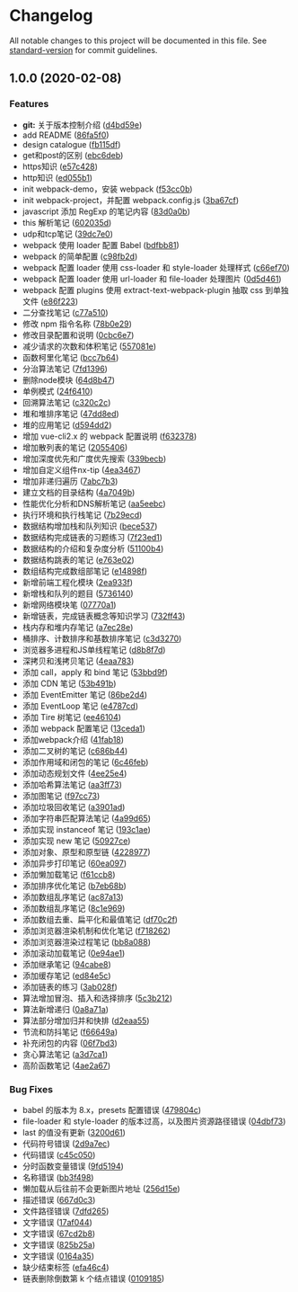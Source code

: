 # Changelog

All notable changes to this project will be documented in this file. See [standard-version](https://github.com/conventional-changelog/standard-version) for commit guidelines.

## 1.0.0 (2020-02-08)


### Features

* **git:** 关于版本控制介绍 ([d4bd59e](https://github.com/niexia/fe-tutorial/commit/d4bd59e67416dd417449df388e0cae2fe1fdc6c8))
* add README ([86fa5f0](https://github.com/niexia/fe-tutorial/commit/86fa5f0bd8e4631f8144e4a5f3f905a11e1fb959))
* design catalogue ([fb115df](https://github.com/niexia/fe-tutorial/commit/fb115df8c182e02969360aaf87d6fbb315cdb0f9))
* get和post的区别 ([ebc6deb](https://github.com/niexia/fe-tutorial/commit/ebc6debe896a55c6a282aafad53a1d0f2b8ba53f))
* https知识 ([e57c428](https://github.com/niexia/fe-tutorial/commit/e57c428c9c0313926179acca40bd3bd32401f472))
* http知识 ([ed055b1](https://github.com/niexia/fe-tutorial/commit/ed055b1ca6242545577fec3e4872fd21dd90da8c))
* init webpack-demo，安装 webpack ([f53cc0b](https://github.com/niexia/fe-tutorial/commit/f53cc0ba83a4d15d7cf9a7787e7b4fa18983ca4e))
* init webpack-project，并配置 webpack.config.js ([3ba67cf](https://github.com/niexia/fe-tutorial/commit/3ba67cf0d2f076c1c1be28fe319d82a14f4423c7))
* javascript 添加 RegExp 的笔记内容 ([83d0a0b](https://github.com/niexia/fe-tutorial/commit/83d0a0bd34c8b27023b9d21e95159761991c0b08))
* this 解析笔记 ([602035d](https://github.com/niexia/fe-tutorial/commit/602035d570bfb071e163f2559f1a6ca5952ff858))
* udp和tcp笔记 ([39dc7e0](https://github.com/niexia/fe-tutorial/commit/39dc7e03db9e5086a107e8a932e3f2ef22a713d7))
* webpack 使用 loader 配置 Babel ([bdfbb81](https://github.com/niexia/fe-tutorial/commit/bdfbb8126e8ba78e734b385fb0c2bb4b7fc9f3d0))
* webpack 的简单配置 ([c98fb2d](https://github.com/niexia/fe-tutorial/commit/c98fb2d26a93c0a40bc1a5a9a8cf993df86b5060))
* webpack 配置 loader 使用 css-loader 和 style-loader 处理样式 ([c66ef70](https://github.com/niexia/fe-tutorial/commit/c66ef70b7f5ef637050990b1b64e1a06844e4f4e))
* webpack 配置 loader 使用 url-loader 和 file-loader 处理图片 ([0d5d461](https://github.com/niexia/fe-tutorial/commit/0d5d4615b4228b6e3556de94b34801be5736c2d6))
* webpack 配置 plugins 使用 extract-text-webpack-plugin 抽取 css 到单独文件 ([e86f223](https://github.com/niexia/fe-tutorial/commit/e86f22335054e12d1adb707baaba7d5847045a58))
* 二分查找笔记 ([c77a510](https://github.com/niexia/fe-tutorial/commit/c77a510bb2020810df4a2e914b67476898eb5d8e))
* 修改 npm 指令名称 ([78b0e29](https://github.com/niexia/fe-tutorial/commit/78b0e29ebc0f5bc34550c3cb15efa036c30fcfeb))
* 修改目录配置和说明 ([0cbc6e7](https://github.com/niexia/fe-tutorial/commit/0cbc6e7536f82f896e474383147c82b3215f415f))
* 减少请求的次数和体积笔记 ([557081e](https://github.com/niexia/fe-tutorial/commit/557081ebabcafdabd224b4b3c91399bce6181dbe))
* 函数柯里化笔记 ([bcc7b64](https://github.com/niexia/fe-tutorial/commit/bcc7b64636f27dc4d945bcba684def606d245a37))
* 分治算法笔记 ([7fd1396](https://github.com/niexia/fe-tutorial/commit/7fd1396c3508ba5d9a782a2bfb5cb75239ed723d))
* 删除node模块 ([64d8b47](https://github.com/niexia/fe-tutorial/commit/64d8b4716dcd3f2d59581943efdd62d7076ae1b0))
* 单例模式 ([24f6410](https://github.com/niexia/fe-tutorial/commit/24f64109646a13c841c3a66703b93d072eabf8e0))
* 回溯算法笔记 ([c320c2c](https://github.com/niexia/fe-tutorial/commit/c320c2cef227b25d79fc34f653337182f589051d))
* 堆和堆排序笔记 ([47dd8ed](https://github.com/niexia/fe-tutorial/commit/47dd8ed4a4c267baf91f9d41fa9cd67de9e4a4a2))
* 堆的应用笔记 ([d594dd2](https://github.com/niexia/fe-tutorial/commit/d594dd218afb5e0b7f205d71d1c8d35efaefa6d8))
* 增加 vue-cli2.x 的 webpack 配置说明 ([f632378](https://github.com/niexia/fe-tutorial/commit/f6323784f5b2c3942a6d3962d3f9f239d9a53467))
* 增加散列表的笔记 ([2055406](https://github.com/niexia/fe-tutorial/commit/20554069c95259bf43537c3589e2c3538ba3a34e))
* 增加深度优先和广度优先搜索 ([339becb](https://github.com/niexia/fe-tutorial/commit/339becbe54db3aa5eb51675cf90ecb6a182278ac))
* 增加自定义组件nx-tip ([4ea3467](https://github.com/niexia/fe-tutorial/commit/4ea3467e632a1b699fba79e4cf57b530869fd4ea))
* 增加非递归遍历 ([7abc7b3](https://github.com/niexia/fe-tutorial/commit/7abc7b392f30508c37c47387318b093e295a4cb8))
* 建立文档的目录结构 ([4a7049b](https://github.com/niexia/fe-tutorial/commit/4a7049bad8dee8ef14fa99ce81725310918dcd06))
* 性能优化分析和DNS解析笔记 ([aa5eebc](https://github.com/niexia/fe-tutorial/commit/aa5eebcbaa99dcef541023ce45c35fec6bdd5674))
* 执行环境和执行栈笔记 ([7b29ecd](https://github.com/niexia/fe-tutorial/commit/7b29ecd7806c6767cee263138c508dae0711510e))
* 数据结构增加栈和队列知识 ([bece537](https://github.com/niexia/fe-tutorial/commit/bece5370efdbdc0bc70aa1f7f8bcb29434af590f))
* 数据结构完成链表的习题练习 ([7f23ed1](https://github.com/niexia/fe-tutorial/commit/7f23ed1292ff00f45867f85dc89ae60a8134c383))
* 数据结构的介绍和复杂度分析 ([51100b4](https://github.com/niexia/fe-tutorial/commit/51100b467f7690494f53f85e17eae9d69b9192b4))
* 数据结构跳表的笔记 ([e763e02](https://github.com/niexia/fe-tutorial/commit/e763e02f5e4aef3aa70c342892561d6129422679))
* 数组结构完成数组部笔记 ([e14898f](https://github.com/niexia/fe-tutorial/commit/e14898fdd845e28ce9804d4041ebbdcc34eaf328))
* 新增前端工程化模块 ([2ea933f](https://github.com/niexia/fe-tutorial/commit/2ea933f109c99bd2d19e6055395fded1714c9a3b))
* 新增栈和队列的题目 ([5736140](https://github.com/niexia/fe-tutorial/commit/573614044cdc8283021a19ebe5fd57d1bacd4b6a))
* 新增网络模块笔 ([07770a1](https://github.com/niexia/fe-tutorial/commit/07770a16c1b8f6fc4a0f1a4bc4feaaac0fdd07b5))
* 新增链表，完成链表概念等知识学习 ([732ff43](https://github.com/niexia/fe-tutorial/commit/732ff433674a50b469317207b1a56c4796ad3cb4))
* 栈内存和堆内存笔记 ([a7ec28e](https://github.com/niexia/fe-tutorial/commit/a7ec28e48b1ea8bf98f2db4cde89307407cbc3a4))
* 桶排序、计数排序和基数排序笔记 ([c3d3270](https://github.com/niexia/fe-tutorial/commit/c3d32701d266a341462b8d81897674acac8f7d33))
* 浏览器多进程和JS单线程笔记 ([d8b8f7d](https://github.com/niexia/fe-tutorial/commit/d8b8f7dedf2e4d7acf0d128c3356f025f3847af5))
* 深拷贝和浅拷贝笔记 ([4eaa783](https://github.com/niexia/fe-tutorial/commit/4eaa783f9c23ef3673930e00ad9593cc895bea60))
* 添加 call，apply 和 bind 笔记 ([53bbd9f](https://github.com/niexia/fe-tutorial/commit/53bbd9f3bd0075374c9ab5a9ef8aae296aa676f9))
* 添加 CDN  笔记 ([53b491b](https://github.com/niexia/fe-tutorial/commit/53b491bec32ac089f1fd729b4d328a88cc8ff461))
* 添加 EventEmitter 笔记 ([86be2d4](https://github.com/niexia/fe-tutorial/commit/86be2d420313549a8d2d19e3156c614cbf83bbf7))
* 添加 EventLoop 笔记 ([e4787cd](https://github.com/niexia/fe-tutorial/commit/e4787cd29c8235e151b8e2b5135bd3dbd52d76e5))
* 添加 Tire 树笔记 ([ee46104](https://github.com/niexia/fe-tutorial/commit/ee46104c237dd33150c653d6c7d5c21d245e4f80))
* 添加 webpack 配置笔记 ([13ceda1](https://github.com/niexia/fe-tutorial/commit/13ceda192231d7a08d777479dbab4e4a2da5a636))
* 添加webpack介绍 ([41fab18](https://github.com/niexia/fe-tutorial/commit/41fab18ac0334d8d16db18f4e5f9a7a29e86280b))
* 添加二叉树的笔记 ([c686b44](https://github.com/niexia/fe-tutorial/commit/c686b447f31e9430272a1388e449bc3e95e2a8a8))
* 添加作用域和闭包的笔记 ([6c46feb](https://github.com/niexia/fe-tutorial/commit/6c46feb6d1b1d4c17c9bd402b76781cb04f58ef9))
* 添加动态规划文件 ([4ee25e4](https://github.com/niexia/fe-tutorial/commit/4ee25e4c7ff332a12dc468ce97ba6b275d650fcb))
* 添加哈希算法笔记 ([aa3ff73](https://github.com/niexia/fe-tutorial/commit/aa3ff738f733bf5f965a3431c68045b744ae45b2))
* 添加图笔记 ([f97cc73](https://github.com/niexia/fe-tutorial/commit/f97cc73022d7801e67b7e93bc3d6a2956a000a0a))
* 添加垃圾回收笔记 ([a3901ad](https://github.com/niexia/fe-tutorial/commit/a3901ad72c3b545382616df8d18cf432a66b2c87))
* 添加字符串匹配算法笔记 ([4a99d65](https://github.com/niexia/fe-tutorial/commit/4a99d656447e7d2f56afd618860bc78bacb54641))
* 添加实现 instanceof 笔记 ([193c1ae](https://github.com/niexia/fe-tutorial/commit/193c1ae9cf860dc8db9c1d2c252478d504efa511))
* 添加实现 new 笔记 ([50927ce](https://github.com/niexia/fe-tutorial/commit/50927ce677428f022157d51b75064850f8a102a9))
* 添加对象、原型和原型链 ([4228977](https://github.com/niexia/fe-tutorial/commit/42289776c70b4cadff6b081db136e8684c302bf3))
* 添加异步打印笔记 ([60ea097](https://github.com/niexia/fe-tutorial/commit/60ea097ffb6fc6a33ce05c6efe7bade1874a98eb))
* 添加懒加载笔记 ([f61ccb8](https://github.com/niexia/fe-tutorial/commit/f61ccb815794655918fa983ad6feb60aab0dca3f))
* 添加排序优化笔记 ([b7eb68b](https://github.com/niexia/fe-tutorial/commit/b7eb68b12d80e6829176b48add40b59904d69240))
* 添加数组乱序笔记 ([ac87a13](https://github.com/niexia/fe-tutorial/commit/ac87a13ae99d1c022cd8dd6c926506e7728fe772))
* 添加数组乱序笔记 ([8c1e969](https://github.com/niexia/fe-tutorial/commit/8c1e969a14041f6290ac2e0bd1d774e18555d120))
* 添加数组去重、扁平化和最值笔记 ([df70c2f](https://github.com/niexia/fe-tutorial/commit/df70c2fa1c62264280201a2e81a46f1f05ca1911))
* 添加浏览器渲染机制和优化笔记 ([f718262](https://github.com/niexia/fe-tutorial/commit/f71826203b9ad8a5e52aa1d948811b849cead88f))
* 添加浏览器渲染过程笔记 ([bb8a088](https://github.com/niexia/fe-tutorial/commit/bb8a088fec8f276b0468ad3dc9f04aa3c5ef2be4))
* 添加滚动加载笔记 ([0e94ae1](https://github.com/niexia/fe-tutorial/commit/0e94ae1cce064fac5d98b871bbadd1b8c97a0cf7))
* 添加继承笔记 ([94cabe8](https://github.com/niexia/fe-tutorial/commit/94cabe86281a79868be36456ee28738dde411eea))
* 添加缓存笔记 ([ed84e5c](https://github.com/niexia/fe-tutorial/commit/ed84e5cb634300fc317f17ada3c9069a3d9656b6))
* 添加链表的练习 ([3ab028f](https://github.com/niexia/fe-tutorial/commit/3ab028fcf5396113afb1d435cbf38da3be00f3f7))
* 算法增加冒泡、插入和选择排序 ([5c3b212](https://github.com/niexia/fe-tutorial/commit/5c3b21203573efcb785e269090dfdb6d81d3e17f))
* 算法新增递归 ([0a8a71a](https://github.com/niexia/fe-tutorial/commit/0a8a71a4849ec0d1c9e2eacf5136253c3a3f616a))
* 算法部分增加归并和快排 ([d2eaa55](https://github.com/niexia/fe-tutorial/commit/d2eaa554e4003bbac5fd7391dc9ff19d14805ea6))
* 节流和防抖笔记 ([f66649a](https://github.com/niexia/fe-tutorial/commit/f66649a7370606a0d2fc60dde273ec0c20e40d08))
* 补充闭包的内容 ([06f7bd3](https://github.com/niexia/fe-tutorial/commit/06f7bd3c3b14a07ef1d921a3d2e226a2447de9af))
* 贪心算法笔记 ([a3d7ca1](https://github.com/niexia/fe-tutorial/commit/a3d7ca107492b539583d1c709367d438b9ae781d))
* 高阶函数笔记 ([4ae2a67](https://github.com/niexia/fe-tutorial/commit/4ae2a676ab58c9823168ebd338d3087bffdac2b0))


### Bug Fixes

* babel 的版本为 8.x，presets 配置错误 ([479804c](https://github.com/niexia/fe-tutorial/commit/479804cb546d884f25ee53b7527c6ca22f45a4cf))
* file-loader 和 style-loader 的版本过高，以及图片资源路径错误 ([04dbf73](https://github.com/niexia/fe-tutorial/commit/04dbf736588e6bc06c43bb725becc89dd39ad963))
* last 的值没有更新 ([3200d61](https://github.com/niexia/fe-tutorial/commit/3200d618e8c9abd83c166935f8c269edf6de518f))
* 代码符号错误 ([2d9a7ec](https://github.com/niexia/fe-tutorial/commit/2d9a7ecd19b95901041f5d333ebbf28af84e76e5))
* 代码错误 ([c45c050](https://github.com/niexia/fe-tutorial/commit/c45c0500b6952f214b20497e7ed79c1fab6203aa))
* 分时函数变量错误 ([9fd5194](https://github.com/niexia/fe-tutorial/commit/9fd5194340cf681e640b63ba426ce1b34b580ef8))
* 名称错误 ([bb3f498](https://github.com/niexia/fe-tutorial/commit/bb3f498deca4b1848c77951b67e9ad6e9c99e083))
* 懒加载从后往前不会更新图片地址 ([256d15e](https://github.com/niexia/fe-tutorial/commit/256d15e71dd3408fdee136f2e843a1b67d9e777b))
* 描述错误 ([667d0c3](https://github.com/niexia/fe-tutorial/commit/667d0c393655c2eb1d66ea40dbc755fb33700392))
* 文件路径错误 ([7dfd265](https://github.com/niexia/fe-tutorial/commit/7dfd26514dc602322698d476c70133d3f29e4987))
* 文字错误 ([17af044](https://github.com/niexia/fe-tutorial/commit/17af0447c1c94036add58f1c94aefeb7e6417159))
* 文字错误 ([67cd2b8](https://github.com/niexia/fe-tutorial/commit/67cd2b83ed5e0813a278032179d62c94b7199a6b))
* 文字错误 ([825b25a](https://github.com/niexia/fe-tutorial/commit/825b25a0cab240daa9cf81b293efbd9970da1a9c))
* 文字错误 ([0164a35](https://github.com/niexia/fe-tutorial/commit/0164a3548d49d9f34601b16286a79fbff9cb9a7d))
* 缺少结束标签 ([efa46c4](https://github.com/niexia/fe-tutorial/commit/efa46c4541206fe8594fe1e6d911ad769e7c259b))
* 链表删除倒数第 k 个结点错误 ([0109185](https://github.com/niexia/fe-tutorial/commit/010918527b92006bed780f716fc5053e743c7a15))
